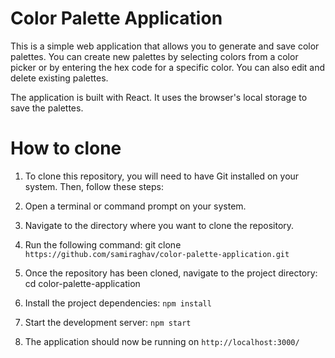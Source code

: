 # Color Palette Application

This is a simple web application that allows you to generate and save color palettes. You can create new palettes by selecting colors from a color picker or by entering the hex code for a specific color. You can also edit and delete existing palettes.

The application is built with React. It uses the browser's local storage to save the palettes.

# How to clone

1. To clone this repository, you will need to have Git installed on your system. Then, follow these steps:

2. Open a terminal or command prompt on your system.

3. Navigate to the directory where you want to clone the repository.

4. Run the following command: git clone `https://github.com/samiraghav/color-palette-application.git`

5. Once the repository has been cloned, navigate to the project directory: cd color-palette-application

6. Install the project dependencies: `npm install`

7. Start the development server: `npm start`

8. The application should now be running on `http://localhost:3000/`
